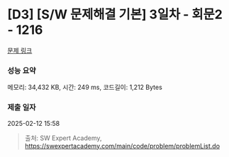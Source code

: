 # [D3] [S/W 문제해결 기본] 3일차 - 회문2 - 1216 

[문제 링크](https://swexpertacademy.com/main/code/problem/problemDetail.do?contestProbId=AV14Rq5aABUCFAYi) 

### 성능 요약

메모리: 34,432 KB, 시간: 249 ms, 코드길이: 1,212 Bytes

### 제출 일자

2025-02-12 15:58



> 출처: SW Expert Academy, https://swexpertacademy.com/main/code/problem/problemList.do